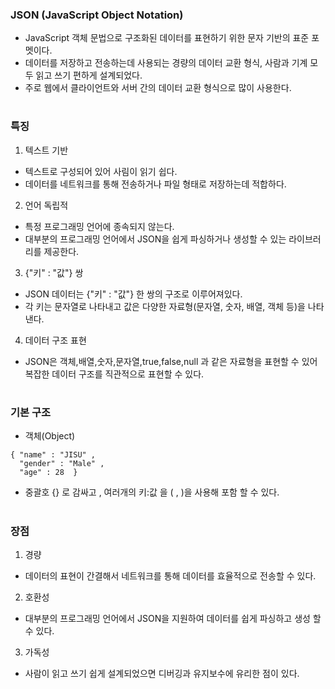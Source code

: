 ### JSON (JavaScript Object Notation)
- JavaScript 객체 문법으로 구조화된 데이터를 표현하기 위한 문자 기반의 표준 포멧이다.
- 데이터를 저장하고 전송하는데 사용되는 경량의 데이터 교환 형식, 사람과 기계 모두 읽고 쓰기 편하게 설계되었다.
- 주로 웹에서 클라이언트와 서버 간의 데이터 교환 형식으로 많이 사용한다.
#
### 특징
1. 텍스트 기반 
  - 텍스트로 구성되어 있어 사림이 읽기 쉽다.
  - 데이터를 네트워크를 통해 전송하거나 파일 형태로 저장하는데 적합하다.

2. 언어 독립적
  - 특정 프로그래밍 언어에 종속되지 않는다.
  - 대부분의 프로그래밍 언어에서 JSON을 쉽게 파싱하거나 생성할 수 있는 라이브러리를 제공한다.

3. {"키" : "값"} 쌍
  - JSON 데이터는 {"키" : "값"} 한 쌍의 구조로 이루어져있다.
  - 각 키는 문자열로 나타내고 값은 다양한 자료형(문자열, 숫자, 배열, 객체 등)을 나타낸다.

4. 데이터 구조 표현
  - JSON은 객체,배열,숫자,문자열,true,false,null 과 같은 자료형을 표현할 수 있어
    복잡한 데이터 구조를 직관적으로 표현할 수 있다.
#
### 기본 구조
- 객체(Object)
```
{ "name" : "JISU" ,
  "gender" : "Male" ,
  "age" : 28  }
```
- 중괄호 {} 로 감싸고 , 여러개의 키:값 을 ( , )을 사용해 포함 할 수 있다.
#
### 장점
1. 경량
- 데이터의 표현이 간결해서 네트워크를 통해 데이터를 효율적으로 전송할 수 있다.
2. 호환성
- 대부분의 프로그래밍 언어에서 JSON을 지원하여 데이터를 쉽게 파싱하고 생성 할 수 있다.
3. 가독성
- 사람이 읽고 쓰기 쉽게 설계되었으면 디버깅과 유지보수에 유리한 점이 있다.
#



